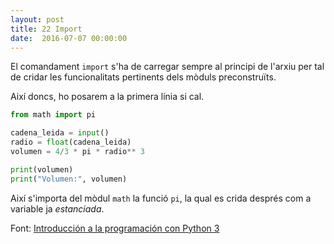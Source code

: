 ```yaml
---
layout: post
title: 22 Import
date:  2016-07-07 00:00:00
---
```


El comandament `import` s'ha de carregar sempre al principi de l'arxiu per tal de cridar les funcionalitats pertinents dels mòduls preconstruïts.

Així doncs, ho posarem a la primera línia si cal.


```python
from math import pi

cadena_leida = input()
radio = float(cadena_leida)
volumen = 4/3 * pi * radio** 3

print(volumen)
print("Volumen:", volumen)
```

Així s'importa del mòdul `math` la funció `pi`, la qual es crida després com a variable ja *estanciada*.


Font: [Introducción a la programación con Python 3](http://repositori.uji.es/xmlui/handle/10234/102653)

